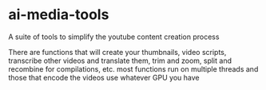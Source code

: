 # ai-media-tools
A suite of tools to simplify the youtube content creation process

There are functions that will create your thumbnails, video scripts, transcribe other videos and translate them, trim and zoom, split and recombine for compilations, etc. most functions run on multiple threads and those that encode the videos use whatever GPU you have
